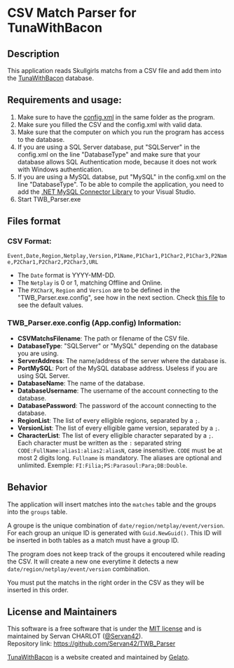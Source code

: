 # CSV Match Parser for TunaWithBacon

## Description

This application reads Skullgirls matchs from a CSV file and add them into the [TunaWithBacon](https://tunawithbacon.com/) database.

## Requirements and usage:

1. Make sure to have the [config.xml](config.xml) in the same folder as the program.
2. Make sure you filled the CSV and the config.xml with valid data.
3. Make sure that the computer on which you run the program has access to the database.
4. If you are using a SQL Server database, put "SQLServer" in the config.xml on the line "DatabaseType" and make sure that your database allows SQL Authentication mode, because it does not work with Windows authentication.
5. If you are using a MySQL databse, put "MySQL" in the config.xml on the line "DatabaseType". To be able to compile the application, you need to add the [.NET MySQL Connector Library](https://dev.mysql.com/downloads/connector/net/) to your Visual Studio.
6. Start TWB_Parser.exe

## Files format

### CSV Format:

`Event,Date,Region,Netplay,Version,P1Name,P1Char1,P1Char2,P1Char3,P2Name,P2Char1,P2Char2,P2Char3,URL`

* The `Date` format is YYYY-MM-DD.
* The `Netplay` is 0 or 1, matching Offline and Online.
* The `PXCharX`, `Region` and `Version` are to be defined in the "TWB_Parser.exe.config", see how in the next section. Check [this file](List_of_CharactersCode_Regions_Versions.md) to see the default values.

### TWB_Parser.exe.config (App.config) Information:

* **CSVMatchsFilename**: The path or filename of the CSV file.
* **DatabaseType**: "SQLServer" or "MySQL" depending on the database you are using.
* **ServerAddress**: The name/address of the server where the database is.
* **PortMySQL**: Port of the MySQL database address. Useless if you are using SQL Server.
* **DatabaseName**: The name of the database.
* **DatabaseUsername**: The username of the account connecting to the database.
* **DatabasePassword**: The password of the account connecting to the database.
* **RegionList**: The list of every elligible regions, separated by a `;`.
* **VersionList**: The list of every elligible game version, separated by a `;`.
* **CharacterList**: The list of every elligible character separated by a `;`. Each character must be written as the `:` separated string `CODE:FullName:alias1:alias2:aliasN`, case insensitive. `CODE` must be at most 2 digits long. `Fullname` is mandatory. The aliases are optional and unlimited. Exemple: `FI:Filia;PS:Parasoul:Para;DB:Double`.

## Behavior

The application will insert matches into the `matches` table and the groups into the `groups` table.

A groupe is the unique combination of `date/region/netplay/event/version`. For each group an unique ID is generated with `Guid.NewGuid()`. This ID will be inserted in both tables as a match must have a group ID.

The program does not keep track of the groups it encoutered while reading the CSV. It will create a new one everytime it detects a new `date/region/netplay/event/version` combination.

You must put the matchs in the right order in the CSV as they will be inserted in this order. 

## License and Maintainers

This software is a free software that is under the [MIT license](LICENSE) and is maintained by Servan CHARLOT ([@Servan42](https://twitter.com/servan42)).  
Repository link: https://github.com/Servan42/TWB_Parser

[TunaWithBacon](https://tunawithbacon.com/) is a website created and maintained by [Gelato](https://twitter.com/dairyfreegelato).
